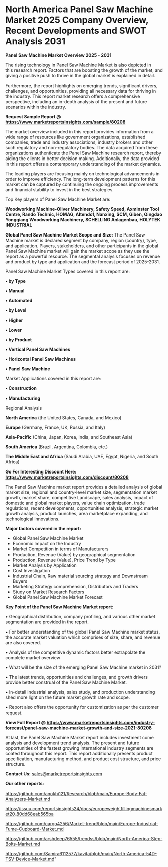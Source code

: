 # North America Panel Saw Machine Market 2025 Company Overview, Recent Developments and SWOT Analysis 2031

<Strong> Panel Saw Machine Market Overview 2025 - 2031</strong>

The rising technology in Panel Saw Machine Market is also depicted in this research report. Factors that are boosting the growth of the market, and giving a positive push to thrive in the global market is explained in detail.

Furthermore, the report highlights on emerging trends, significant drivers, challenges, and opportunities, providing all necessary data for thriving in the industry. This report market research offers a comprehensive perspective, including an in-depth analysis of the present and future scenarios within the industry.

<strong>Request Sample Report @ <a href=https://www.marketreportsinsights.com/sample/80208>https://www.marketreportsinsights.com/sample/80208</a></strong>

The market overview included in this report provides information from a wide range of resources like government organizations, established companies, trade and industry associations, industry brokers and other such regulatory and non-regulatory bodies. The data acquired from these organizations authenticate the Panel Saw Machine research report, thereby aiding the clients in better decision making. Additionally, the data provided in this report offers a contemporary understanding of the market dynamics.

The leading players are focusing mainly on technological advancements in order to improve efficiency. The long-term development patterns for this market can be captured by continuing the ongoing process improvements and financial stability to invest in the best strategies.

Top Key players of Panel Saw Machine Market are:

<strong>Woodworking Machine-Oliver Machinery, Safety Speed, Axminster Tool Centre, Rando Technic, HOMAG, Altendof, Nanxing, SCM, Giben, Qingdao Yongqiang Woodworking Machinery, SCHELLING Anlagenbau, HOLYTEK INDUSTRIAL</strong>

<strong><b>Global Panel Saw Machine Market Scope and Size:</b></strong>
The Panel Saw Machine market is declared segment by company, region (country), type, and application. Players, stakeholders, and other participants in the global Panel Saw Machine market will gain the market scope as they use the report as a powerful resource. The segmental analysis focuses on revenue and product by type and application and the forecast period of 2025-2031.

Panel Saw Machine Market Types covered in this report are:

<strong>• by Type

• Manual

• Automated

• by Level

• Higher

• Lower

• by Product

• Vertical Panel Saw Machines

• Horizontal Panel Saw Machines

• Panel Saw Machine</strong>

Market Applications covered in this report are:

<strong>• Construction

• Manufacturing</strong> 

Regional Analysis

<strong>North America</strong> (the United States, Canada, and Mexico)

<strong>Europe</strong> (Germany, France, UK, Russia, and Italy)

<strong>Asia-Pacific</strong> (China, Japan, Korea, India, and Southeast Asia)

<strong>South America</strong> (Brazil, Argentina, Colombia, etc.)

<strong>The Middle East and Africa</strong> (Saudi Arabia, UAE, Egypt, Nigeria, and South Africa)

<strong>Go For Interesting Discount Here: <a href=https://www.marketreportsinsights.com/discount/80208>https://www.marketreportsinsights.com/discount/80208</a></strong>

The Panel Saw Machine market report provides a detailed analysis of global market size, regional and country-level market size, segmentation market growth, market share, competitive Landscape, sales analysis, impact of domestic and global market players, value chain optimization, trade regulations, recent developments, opportunities analysis, strategic market growth analysis, product launches, area marketplace expanding, and technological innovations.

<strong><b>Major factors covered in the report:</b></strong>
<ul>
  <li>Global Panel Saw Machine Market </li>
  <li>Economic Impact on the Industry</li>
  <li>Market Competition in terms of Manufacturers</li>
  <li>Production, Revenue (Value) by geographical segmentation</li>
  <li>Production, Revenue (Value), Price Trend by Type</li>
  <li>Market Analysis by Application</li>
  <li>Cost Investigation</li>
  <li>Industrial Chain, Raw material sourcing strategy and Downstream Buyers</li>
  <li>Marketing Strategy comprehension, Distributors and Traders</li>
  <li>Study on Market Research Factors</li>
  <li>Global Panel Saw Machine Market Forecast</li>
</ul>

<strong><b>Key Point of the Panel Saw Machine Market report:</b></strong>

• Geographical distribution, company profiling, and various other market segmentation are provided in the report.

• For better understanding of the global Panel Saw Machine market status, the accurate market valuation which comprises of size, share, and revenue are also covered.

• Analysis of the competitive dynamic factors better extrapolate the complete market overview

• What will be the size of the emerging Panel Saw Machine market in 2031?

• The latest trends, opportunities and challenges, and growth drivers provide better construal of the Panel Saw Machine Market.

• In-detail industrial analysis, sales study, and production understanding shed more light on the future market growth rate and scope.

• Report also offers the opportunity for customization as per the customer request.

<strong><b>View Full Report @ <a href=https://www.marketreportsinsights.com/industry-forecast/panel-saw-machine-market-growth-and-size-2021-80208>https://www.marketreportsinsights.com/industry-forecast/panel-saw-machine-market-growth-and-size-2021-80208</a></b></strong>


At last, the Panel Saw Machine Market report includes investment come analysis and development trend analysis. The present and future opportunities of the fastest growing international industry segments are coated throughout this report. This report additionally presents product specification, manufacturing method, and product cost structure, and price structure.

<strong>Contact Us:</strong>
sales@marketreportsinsights.com

<strong>Our other reports:</strong>

<a href=https://github.com/anokhi121/Research/blob/main/Europe-Body-Fat-Analyzers-Market.md>https://github.com/anokhi121/Research/blob/main/Europe-Body-Fat-Analyzers-Market.md</a>

<a href=https://issuu.com/reportsinsights24/docs/europeweightfillingmachinesmarket20_80dd68eab565ba>https://issuu.com/reportsinsights24/docs/europeweightfillingmachinesmarket20_80dd68eab565ba</a>

<a href=https://github.com/cargo4256/Market-trend/blob/main/Europe-Industrial-Fume-Cupboard-Market.md>https://github.com/cargo4256/Market-trend/blob/main/Europe-Industrial-Fume-Cupboard-Market.md</a>

<a href=https://github.com/arshdeep76555/trendss/blob/main/North-America-Step-Bolts-Market.md>https://github.com/arshdeep76555/trendss/blob/main/North-America-Step-Bolts-Market.md</a>

<a href=https://github.com/Samira6112577/kavita/blob/main/North-America-54D-TSV-Device-Market.md>https://github.com/Samira6112577/kavita/blob/main/North-America-54D-TSV-Device-Market.md</a>"
